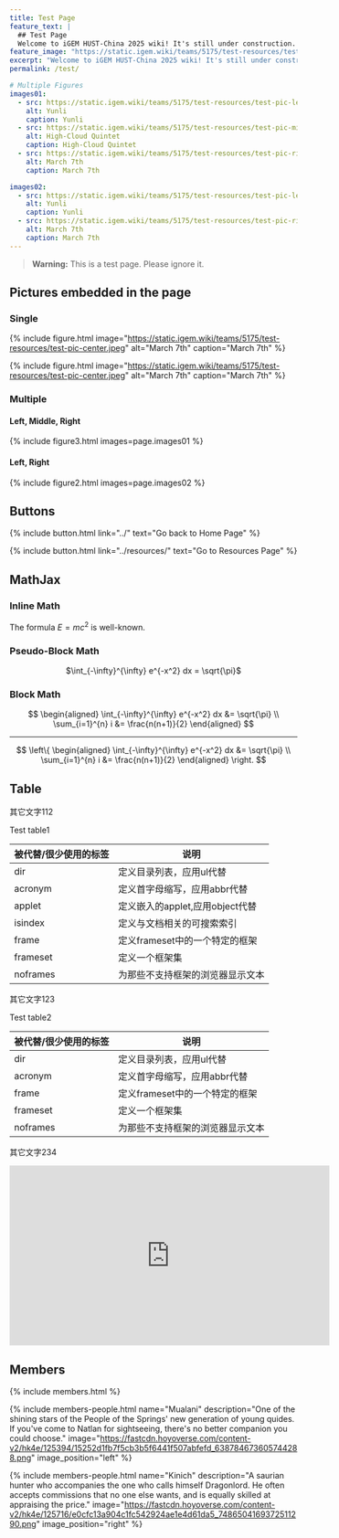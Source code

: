 ```yaml
---
title: Test Page
feature_text: |
  ## Test Page
  Welcome to iGEM HUST-China 2025 wiki! It's still under construction. Please stay tuned for more information.
feature_image: "https://static.igem.wiki/teams/5175/test-resources/test-image-1300x400.jpg"
excerpt: "Welcome to iGEM HUST-China 2025 wiki! It's still under construction. Please stay tuned for more information."
permalink: /test/

# Multiple Figures
images01:
  - src: https://static.igem.wiki/teams/5175/test-resources/test-pic-left.jpeg
    alt: Yunli
    caption: Yunli
  - src: https://static.igem.wiki/teams/5175/test-resources/test-pic-middle.jpeg
    alt: High-Cloud Quintet
    caption: High-Cloud Quintet
  - src: https://static.igem.wiki/teams/5175/test-resources/test-pic-right.jpeg
    alt: March 7th
    caption: March 7th

images02:
  - src: https://static.igem.wiki/teams/5175/test-resources/test-pic-left.jpeg
    alt: Yunli
    caption: Yunli
  - src: https://static.igem.wiki/teams/5175/test-resources/test-pic-right.jpeg
    alt: March 7th
    caption: March 7th
---
```


> **Warning:** This is a test page. Please ignore it.

## Pictures embedded in the page

### Single

{% include figure.html image="https://static.igem.wiki/teams/5175/test-resources/test-pic-center.jpeg" alt="March 7th" caption="March 7th" %}

{% include figure.html image="https://static.igem.wiki/teams/5175/test-resources/test-pic-center.jpeg" alt="March 7th" caption="March 7th" %}

### Multiple

#### Left, Middle, Right

{% include figure3.html images=page.images01 %}

#### Left, Right

{% include figure2.html images=page.images02 %}

## Buttons

{% include button.html link="../" text="Go back to Home Page" %}

{% include button.html link="../resources/" text="Go to Resources Page" %}

## MathJax

### Inline Math

The formula $E=mc^2$ is well-known.

### Pseudo-Block Math

<center>$\int_{-\infty}^{\infty} e^{-x^2} dx = \sqrt{\pi}$</center>

### Block Math
<center>
  $$
  \begin{aligned}
  \int_{-\infty}^{\infty} e^{-x^2} dx &= \sqrt{\pi} \\
  \sum_{i=1}^{n} i &= \frac{n(n+1)}{2}
  \end{aligned}
  $$
</center>

---

<center>
   $$
    \left\{
      \begin{aligned}
      \int_{-\infty}^{\infty} e^{-x^2} dx &= \sqrt{\pi} \\
      \sum_{i=1}^{n} i &= \frac{n(n+1)}{2}
      \end{aligned}
    \right.
    $$
</center>

## Table

其它文字112

<figcaption class="caption table_caption">Test table1</figcaption>

| 被代替/很少使用的标签 | 说明                             |
| --------------------- | -------------------------------- |
| dir                   | 定义目录列表，应用ul代替         |
| acronym               | 定义首字母缩写，应用abbr代替     |
| applet                | 定义嵌入的applet,应用object代替  |
| isindex               | 定义与文档相关的可搜索索引       |
| frame                 | 定义frameset中的一个特定的框架   |
| frameset              | 定义一个框架集                   |
| noframes              | 为那些不支持框架的浏览器显示文本 |

其它文字123

<figcaption class="caption table_caption">Test table2</figcaption>

| 被代替/很少使用的标签 | 说明                             |
| --------------------- | -------------------------------- |
| dir                   | 定义目录列表，应用ul代替         |
| acronym               | 定义首字母缩写，应用abbr代替     |
| frame                 | 定义frameset中的一个特定的框架   |
| frameset              | 定义一个框架集                   |
| noframes              | 为那些不支持框架的浏览器显示文本 |

其它文字234

<iframe title="Grand Jamboree 2024 | Keynotes" width="560" height="315" src="https://video.igem.org/video-playlists/embed/rC8gBRRXYLypxdqne7JgH6" allow="fullscreen" sandbox="allow-same-origin allow-scripts allow-popups allow-forms" style="border: 0px;"></iframe>

## Members

{% include members.html %}


{% include members-people.html 
   name="Mualani" 
   description="One of the shining stars of the People of the Springs' new generation of young quides. If you've come to Natlan for sightseeing, there's no better companion you could choose." 
   image="https://fastcdn.hoyoverse.com/content-v2/hk4e/125394/15252d1fb7f5cb3b5f6441f507abfefd_638784673605744288.png" 
   image_position="left" %}

{% include members-people.html 
   name="Kinich"
   description="A saurian hunter who accompanies the one who calls himself Dragonlord. He often accepts commissions that no one else wants, and is equally skilled at appraising the price." 
   image="https://fastcdn.hoyoverse.com/content-v2/hk4e/125716/e0cfc13a904c1fc542924ae1e4d61da5_7486504169372511290.png" 
   image_position="right" %}
